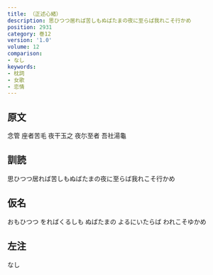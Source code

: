 ```yaml
---
title: （正述心緒）
description: 思ひつつ居れば苦しもぬばたまの夜に至らば我れこそ行かめ
position: 2931
category: 巻12
version: '1.0'
volume: 12
comparison:
- なし
keywords:
- 枕詞
- 女歌
- 恋情
---
```


## 原文

念管 座者苦毛 夜干玉之 夜尓至者 吾社湯龜

## 訓読

思ひつつ居れば苦しもぬばたまの夜に至らば我れこそ行かめ

## 仮名

おもひつつ をればくるしも ぬばたまの よるにいたらば われこそゆかめ

## 左注

なし
